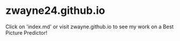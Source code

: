 # zwayne24.github.io

Click on 'index.md' or visit zwayne.github.io to see my work on a Best Picture Predictor!
